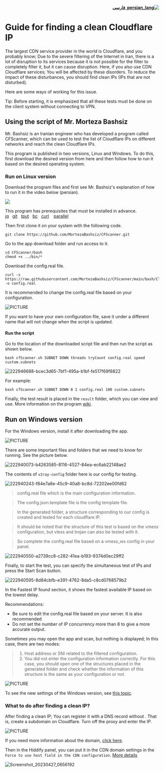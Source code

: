
<div dir="rtl">

[**![persian_lang](https://user-images.githubusercontent.com/125398461/234186932-52f1fa82-52c6-417f-8b37-08fe9250a55f.png) &nbsp;فارسی**](https://github.com/hiddify/hiddify-config/wiki/%DA%86%DA%AF%D9%88%D9%86%DA%AF%DB%8C-%DB%8C%D8%A7%D9%81%D8%AA%D9%86-%D8%A2%DB%8C%D9%BE%DB%8C-%D8%AA%D9%85%DB%8C%D8%B2-%DA%A9%D9%84%D8%A7%D8%AF%D9%81%D9%84%D8%B1)
</div>

# Guide for finding a clean Cloudflare IP
The largest CDN service provider in the world is Cloudflare, and you probably know; Due to the severe filtering of the Internet in Iran, there is a lot of disruption to its services because it is not possible for the filter to completely filter it, but it can cause disruption.
Here, if you also use CDN Cloudflare services; You will be affected by these disorders. To reduce the impact of these disturbances, you should find clean IPs (IPs that are not disturbed).

Here are some ways of working for this issue. 

Tip:
Before starting, it is emphasized that all these tests must be done on the client system without connecting to VPN.

## Using the script of Mr. Morteza Bashsiz
Mr. Bashsiz is an Iranian engineer who has developed a program called CFScanner, which can be used to test the list of Cloudflare IPs on different networks and reach the clean Cloudflare IPs.

This program is published in two versions, Linux and Windows. To do this, first download the desired version from here and then follow how to run it based on the desired operating system.


### Run on Linux version
Download the program files and first see Mr. Bashsiz's explanation of how to run it in the video below (persian).

[![](https://user-images.githubusercontent.com/125398461/229997889-eaf51d2c-e5e1-4899-aa34-6c2c73375f10.png)](https://www.youtube.com/watch?v=BKLRAHolhvM)

This program has prerequisites that must be installed in advance.
[jq](https://stedolan.github.io/jq/)&nbsp;&nbsp;&nbsp;[git](https://git-scm.com/)&nbsp;&nbsp;&nbsp;[tput](https://command-not-found.com/tput)&nbsp;&nbsp;&nbsp;[bc](https://www.gnu.org/software/bc/)&nbsp;&nbsp;&nbsp;[curl](https://curl.se/download.html)&nbsp;&nbsp;&nbsp;
[parallel](https://www.gnu.org/software/parallel/)


Then first clone it on your system with the following code.
```
git clone https://github.com/MortezaBashsiz/CFScanner.git 
```
Go to the app download folder and run access to it. 
```
cd CFScanner/bash
chmod +x ../bin/*
```
Download the config.real file. 
```
curl -s https://raw.githubusercontent.com/MortezaBashsiz/CFScanner/main/bash/ClientConfig.json -o config.real
```
It is recommended to change the config.real file based on your configuration.
 
![PICTURE](https://user-images.githubusercontent.com/125398461/234565256-4ebeb511-4876-483a-84c5-cb39d62a12ae.png)


If you want to have your own configuration file, save it under a different name that will not change when the script is updated.

#### Run the script
Go to the location of the downloaded script file and then run the script as shown below.

```
bash cfScanner.sh SUBNET DOWN threads tryCount config.real speed custom.subnets
```

![222946688-bcec3d65-7bf1-495a-b1bf-fe517f69f8822](https://user-images.githubusercontent.com/125398461/234751332-e0fa6e6b-5b97-445b-bd50-12c9d603d556.png)


For example:


```
bash cfScanner.sh SUBNET DOWN 8 1 config.real 100 custom.subnets
```
Finally, the test result is placed in the `result` folder, which you can view and use. More information on the program [wiki](https://github.com/MortezaBashsiz/CFScanner/tree/main/bash).

## Run on Windows version
For the Windows version, install it after downloading the app.

![PICTURE](https://user-images.githubusercontent.com/125398461/222939844-0d312508-d15c-4fe8-b3d9-283e44704339.png)

There are some important files and folders that we need to know for running. See the picture below.

![222940073-b4263585-8116-4527-84ea-ec6ab22148ae2](https://user-images.githubusercontent.com/125398461/234599115-60ac8552-23d2-4f10-8734-d999680d884a.png)


The contents of `v2ray-config` folder here is our config for testing.

![222940243-f84e7a8e-45c9-40a8-bc8d-72202ee00fd62](https://user-images.githubusercontent.com/125398461/234599306-eb9a5edb-ca53-4be2-b74b-aeec3d3e2a5f.png)

>config.real file which is the main configuration information.

>The config.json.template file is the config template file.

>In the generated folder, a structure corresponding to our config is created and tested for each cloudflare IP.

>It should be noted that the structure of this test is based on the vmess configuration, but vless and trojan can also be tested with it.

>So complete the config.real file based on a vmess_ws config in your panel.


![222940550-a2739cc8-c282-41ea-b193-9374d0ec29ff2](https://user-images.githubusercontent.com/125398461/234599586-789e2a5c-8813-410c-b4f3-316a0707a1ab.png)


Finally, to start the test, you can specify the simultaneous test of IPs and press the Start Scan button.


![222940595-8d84cbfb-e391-4762-8da5-c8cd0768579b2](https://user-images.githubusercontent.com/125398461/234599700-ce52e975-3177-457f-9dc1-cac597c6d087.png)


In the Fastest IP found section, it shows the fastest available IP based on the lowest delay.

Recommendations:
- Be sure to edit the config.real file based on your server. It is also recommended
- Do not set the number of IP concurrency more than 8 to give a more accurate output.

Sometimes you may open the app and scan, but nothing is displayed; In this case, there are two modes:
>1. Host address or SNI related to the filtered configuration.
>2. You did not enter the configuration information correctly. For this case, you should open one of the structures placed in the generated folder and check whether the information of this structure is the same as your configuration or not.

![PICTURE](https://user-images.githubusercontent.com/125398461/222940830-906481cb-f8dc-4e3a-abf9-61528f844435.png)

To see the new settings of the Windows version, see [this topic](https://github.com/MortezaBashsiz/CFScanner/discussions/210).

### What to do after finding a clean IP?
After finding a clean IP; You can register it with a DNS record without . That is, create a subdomain on Cloudflare. Turn off the proxy and enter the IP.

![PICTURE](https://user-images.githubusercontent.com/125398461/234565984-a2560018-7106-421f-850d-fb9db5687b26.png)

If you need more information about the domain, [click here](https://github.com/hiddify/hiddify-config/wiki/Domain-types-and-how-to-register-them).



Then in the Hiddify panel, you can put it in the CDN domain settings in the `Force to use host field in the CDN configuration`. [More details](https://github.com/hiddify/hiddify-config/wiki/How-to-configure-Hiddify-Panel-properly#cdn-domain)

![Screenshot_20230427_0656192](https://user-images.githubusercontent.com/125398461/234752684-280b90e8-0b00-4106-b744-b06117821b0f.png)
